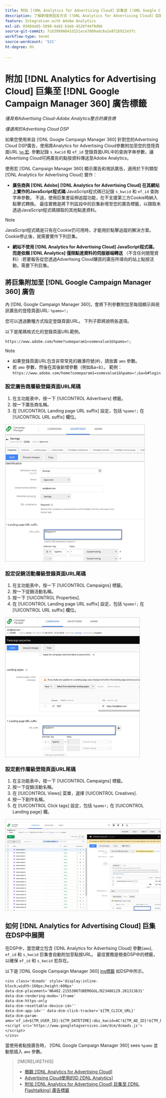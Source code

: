 ```yaml
---
title: 附加 [!DNL Analytics for Advertising Cloud] 巨集至 [!DNL Google Campaign Manager 360] 廣告標籤
description: 了解新增原因及方式 [!DNL Analytics for Advertising Cloud] 巨集 [!DNL Google Campaign Manager 360] 廣告標籤
feature: Integration with Adobe Analytics
exl-id: 05084a85-5890-4a82-b3eb-4520f44f9d66
source-git-commit: 7cb39998041d151ece7809adc8a2e872b922e5fc
workflow-type: tm+mt
source-wordcount: '521'
ht-degree: 0%

---
```


# 附加 [!DNL Analytics for Advertising Cloud] 巨集至 [!DNL Google Campaign Manager 360] 廣告標籤

*僅具有Advertising Cloud-Adobe Analytics整合的廣告商*

*僅適用於Advertising Cloud DSP*

如果您使用來自 [!DNL Google Campaign Manager 360] 針對您的Advertising Cloud DSP廣告，使用將Analytics for Advertising Cloud參數附加至您的登陸頁面URL [`%p` 宏](https://support.google.com/campaignmanager/table/6096962). 參數記錄 `s_kwcid` 和 `ef_id` 登錄頁面URL中的查詢字串參數，讓Advertising Cloud可將廣告的點按資料傳送至Adobe Analytics。

使用宏 [!DNL Campaign Manager 360] 顯示廣告和視訊廣告，適用於下列類型 [!DNL Analytics for Advertising Cloud] 實作：

* **廣告商與 [!DNL Adobe] [!DNL Analytics for Advertising Cloud] 在其網站上實作的JavaScript程式碼**:JavaScript程式碼已記錄 `s_kwcid` 和 `ef_id` 查詢字串參數。 不過，使用巨集會延伸追蹤功能，在不支援第三方Cookie時納入點擊式轉換。 最佳實務是將下列區段中的巨集新增至您的廣告標籤，以擷取未透過JavaScript程式碼擷取的其他點進資料。

>[!NOTE]
>
>JavaScript程式碼是只有在Cookie仍可用時，才能用於點擊追蹤的解決方案。 Cookie停止後，就需要實作下列巨集。

* **網站不使用 [!DNL Analytics for Advertising Cloud] JavaScript程式碼，而是依賴 [!DNL Analytics] 僅限點進資料的伺服器端轉送** （不含任何閱覽資料）:若要報告從您透過Advertising Cloud購買的廣告所導向的站上點按活動，需要下列巨集。

## 將巨集附加至 [!DNL Google Campaign Manager 360] 廣告

內 [!DNL Google Campaign Manager 360]，會將下列參數附加至每個顯示與視訊廣告的登陸頁面URL: `%pamo=!;`

您可以透過數種方式指定登錄頁面URL。 下列子節將說明各選項。

以下是尾碼格式化的登錄頁面URL範例。

```
https://www.adobe.com/home?someparam1=somevalue1&%pamo=!;
```

>[!NOTE]
>
>
>* 如果登錄頁面URL包含非常常見的雜湊符號(#)，請放置 `amo` 參數。
>* 若 `amo` 參數，然後在其後新增參數（例如&amp;a=b）。 範例：`https://www.adobe.com/home?someparam1=somevalue1&%pamo=!;&a=b#login`


### 設定廣告商層級登錄頁面URL尾碼

1. 在主功能表中，按一下 [!UICONTROL Advertisers] 標籤。
1. 按一下廣告商名稱。
1. 在 [!UICONTROL Landing page URL suffix] 設定，包括 `%pamo!;` 在 [!UICONTROL URL suffix] 欄位。

![廣告商層級設定](/help/integrations/assets/macro-ggl360-advertiser.png)

### 設定促銷活動層級登錄頁面URL尾碼

1. 在主功能表中，按一下 [!UICONTROL Campaigns] 標籤。
1. 按一下促銷活動名稱。
1. 按一下 [!UICONTROL Properties].
1. 在 [!UICONTROL Landing page URL suffix] 設定，包括 `%pamo!;` 在 [!UICONTROL URL suffix] 欄位。

![行銷活動層級設定](/help/integrations/assets/macro-ggl360-campaign.png)

### 設定創作層級登陸頁面URL尾碼

1. 在主功能表中，按一下 [!UICONTROL Campaigns] 標籤。
1. 按一下促銷活動名稱。
1. 在 [!UICONTROL Views] 菜單，選擇 [!UICONTROL Creatives].
1. 按一下創作名稱。
1. 在 [!UICONTROL Click tags] 設定，包括 `%pamo!;` 在 [!UICONTROL Landing page] 欄。

![創意層級設定](/help/integrations/assets/macro-ggl360-creative.png)

## 如何 [!DNL Analytics for Advertising Cloud] 巨集在DSP中展開

在DSP中，當您建立包含 [!DNL Analytics for Advertising Cloud] 參數(`amo`), `ef_id` 和 `s_kwcid` 巨集會自動附加至點按URL。 最佳實務是檢查DSP中的標籤，以確保 `ef_id` 和 `s_kwcid` 宏存在。

以下是 [!DNL Google Campaign Manager 360] [ins標籤](https://support.google.com/campaignmanager/answer/6080468) 如DSP中所示。

```
<ins class='dcmads' style='display:inline-block;width:160px;height:600px'
data-dcm-placement='N6482.2155306TUBEMOGUL/B23486129.261313631'
data-dcm-rendering-mode='iframe'
data-dcm-https-only
data-dcm-resettable-device-id=''
data-dcm-app-id='' data-dcm-click-tracker='${TM_CLICK_URL}'
data-dcm-param-amo='ef_id=${TM_USER_ID}:${TM_DATETIME}:d&s_kwcid=AC!${TM_AD_ID}!${TM_PLACEMENT_ID}'>
<script src='https://www.googletagservices.com/dcm/dcmads.js'></script>
</ins>
```

當使用者點按廣告時， [!DNL Google Campaign Manager 360] sees `%pamo` 並動態插入 `amo` 參數。


>[!MORELIKETHIS]
>
>* [概觀 [!DNL Analytics for Advertising Cloud]](overview.md)
>* [Advertising Cloud使用的ID [!DNL Analytics]](/help/integrations/analytics/ids.md)
>* [附加 [!DNL Analytics for Advertising Cloud] 巨集至 [!DNL Flashtalking] 廣告標籤](macros-flashtalking.md)

